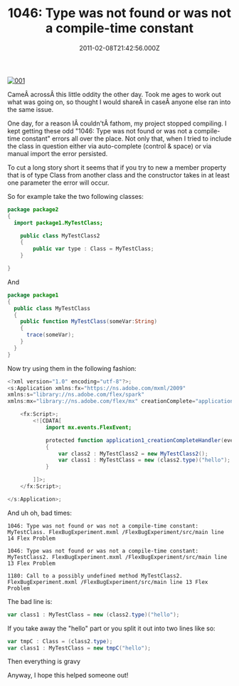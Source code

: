 ﻿---
coverImage: /images/fallback-post-header.png
date: "2011-02-08T21:42:56.000Z"
tags:
  - bug
  - class
  - code assist
  - compile
  - crash
  - error
  - flash builder
  - flex
title: "1046: Type was not found or was not a compile-time constant"
oldUrl: /actionscript/1046-type-was-not-found-or-was-not-a-compile-time-constant
---

[![](https://www.mikecann.blog/wp-content/uploads/2011/02/001.jpg "001")](https://www.mikecann.blog/wp-content/uploads/2011/02/001.jpg)

CameÂ acrossÂ this little oddity the other day. Took me ages to work out what was going on, so thought I would shareÂ in caseÂ anyone else ran into the same issue.<!-- more -->

One day, for a reason IÂ couldn'tÂ fathom, my project stopped compiling. I kept getting these odd "1046: Type was not found or was not a compile-time constant" errors all over the place. Not only that, when I tried to include the class in question either via auto-complete (control &amp; space) or via manual import the error persisted.

To cut a long story short it seems that if you try to new a member property that is of type Class from another class and the constructor takes in at least one parameter the error will occur.

So for example take the two following classes:

```actionscript
package package2
{
  import package1.MyTestClass;

    public class MyTestClass2
    {
    	public var type : Class = MyTestClass;
    }

}

```

And

```actionscript
package package1
{
  public class MyTestClass
  {
    public function MyTestClass(someVar:String)
    {
      trace(someVar);
    }
  }
}
```

Now try using them in the following fashion:

```actionscript
<?xml version="1.0" encoding="utf-8"?>;
<s:Application xmlns:fx="https://ns.adobe.com/mxml/2009"
xmlns:s="library://ns.adobe.com/flex/spark"
xmlns:mx="library://ns.adobe.com/flex/mx" creationComplete="application1_creationCompleteHandler(event)">;

    <fx:Script>;
    	<![CDATA[
    		import mx.events.FlexEvent;

    		protected function application1_creationCompleteHandler(event:FlexEvent):void
    		{
    			var class2 : MyTestClass2 = new MyTestClass2();
    			var class1 : MyTestClass = new (class2.type)("hello");
    		}

    	]]>;
    </fx:Script>;

</s:Application>;
```

And uh oh, bad times:

```
1046: Type was not found or was not a compile-time constant: MyTestClass. FlexBugExperiment.mxml /FlexBugExperiment/src/main line 14 Flex Problem

1046: Type was not found or was not a compile-time constant: MyTestClass2. FlexBugExperiment.mxml /FlexBugExperiment/src/main line 13 Flex Problem

1180: Call to a possibly undefined method MyTestClass2. FlexBugExperiment.mxml /FlexBugExperiment/src/main line 13 Flex Problem
```

The bad line is:

```actionscript
var class1 : MyTestClass = new (class2.type)("hello");
```

If you take away the "hello" part or you split it out into two lines like so:

```actionscript
var tmpC : Class = (class2.type);
var class1 : MyTestClass = new tmpC("hello");
```

Then everything is gravy

Anyway, I hope this helped someone out!
